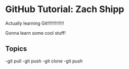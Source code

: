 # GitHub Tutorial: Zach Shipp

Actually learning Git!!!!!!!!!!!!!

Gonna learn some cool stuff!

## Topics
-git pull
-git push
-git clone
-git push